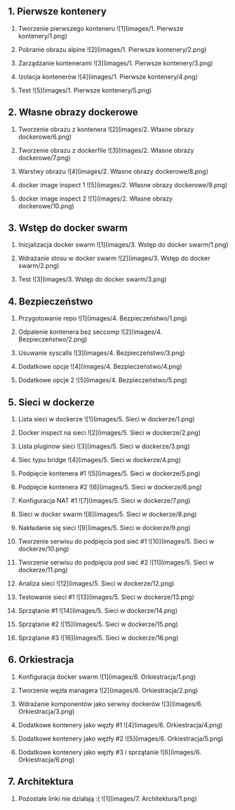 ## 1. Pierwsze kontenery

1. Tworzenie pierwszego konteneru
![1](images/1. Pierwsze kontenery/1.png)

2. Pobranie obrazu alpine
![2](images/1. Pierwsze kontenery/2.png)

3. Zarządzanie kontenerami 
![3](images/1. Pierwsze kontenery/3.png)

4. Izolacja kontenerów
![4](images/1. Pierwsze kontenery/4.png)

5. Test
![5](images/1. Pierwsze kontenery/5.png)

## 2. Własne obrazy dockerowe

1. Tworzenie obrazu z kontenera
![2](images/2. Własne obrazy dockerowe/6.png)

2. Tworzenie obrazu z dockerfile
![3](images/2. Własne obrazy dockerowe/7.png)

3. Warstwy obrazu
![4](images/2. Własne obrazy dockerowe/8.png)

4. docker image inspect 1 
![5](images/2. Własne obrazy dockerowe/9.png)

5. docker image inspect 2
![1](images/2. Własne obrazy dockerowe/10.png)


## 3. Wstęp do docker swarm

1. Inicjalizacja docker swarm
![1](images/3. Wstęp do docker swarm/1.png)

2. Wdrażanie stosu w docker swarm
![2](images/3. Wstęp do docker swarm/2.png)

3. Test
![3](images/3. Wstęp do docker swarm/3.png)

## 4. Bezpieczeństwo

1. Przygotowanie repo
![1](images/4. Bezpieczeństwo/1.png)

2. Odpalenie kontenera bez seccomp
![2](images/4. Bezpieczeństwo/2.png)

3. Usuwanie syscalls
![3](images/4. Bezpieczeństwo/3.png)

4. Dodatkowe opcje
![4](images/4. Bezpieczeństwo/4.png)

5. Dodatkowe opcje 2
![5](images/4. Bezpieczeństwo/5.png)

## 5. Sieci w dockerze

1. Lista sieci w dockerze
![1](images/5. Sieci w dockerze/1.png)

2. Docker inspect na sieci
![2](images/5. Sieci w dockerze/2.png)

3. Lista pluginow sieci
![3](images/5. Sieci w dockerze/3.png)

4. Siec typu bridge
![4](images/5. Sieci w dockerze/4.png)

5. Podpięcie kontenera #1
![5](images/5. Sieci w dockerze/5.png)

6. Podpięcie kontenera #2
![6](images/5. Sieci w dockerze/6.png)

7. Konfiguracja NAT #1
![7](images/5. Sieci w dockerze/7.png)

8. Sieci w docker swarm
![8](images/5. Sieci w dockerze/8.png)

9. Nakładanie się sieci
![9](images/5. Sieci w dockerze/9.png)

10. Tworzenie serwisu do podpięcia pod sieć #1
![10](images/5. Sieci w dockerze/10.png)

11. Tworzenie serwisu do podpięcia pod sieć #2
![11](images/5. Sieci w dockerze/11.png)

12. Analiza sieci
![12](images/5. Sieci w dockerze/12.png)

13. Testowanie sieci #1
![13](images/5. Sieci w dockerze/13.png)

14. Sprzątanie #1
![14](images/5. Sieci w dockerze/14.png)

15. Sprzątanie #2
![15](images/5. Sieci w dockerze/15.png)

16. Sprzątanie #3
![16](images/5. Sieci w dockerze/16.png)

## 6. Orkiestracja

1. Konfiguracja docker swarm
![1](images/6. Orkiestracja/1.png)

2. Tworzenie węzła managera
![2](images/6. Orkiestracja/2.png)

3. Wdrażanie komponentów jako serwisy dockerów
![3](images/6. Orkiestracja/3.png)

4. Dodatkowe kontenery jako węzły #1
![4](images/6. Orkiestracja/4.png)

5. Dodatkowe kontenery jako węzły #2
![5](images/6. Orkiestracja/5.png)

6. Dodatkowe kontenery jako węzły #3 i sprzątanie
![6](images/6. Orkiestracja/6.png)

## 7. Architektura

1. Pozostałe linki nie działają :(
![1](images/7. Architektura/1.png)

